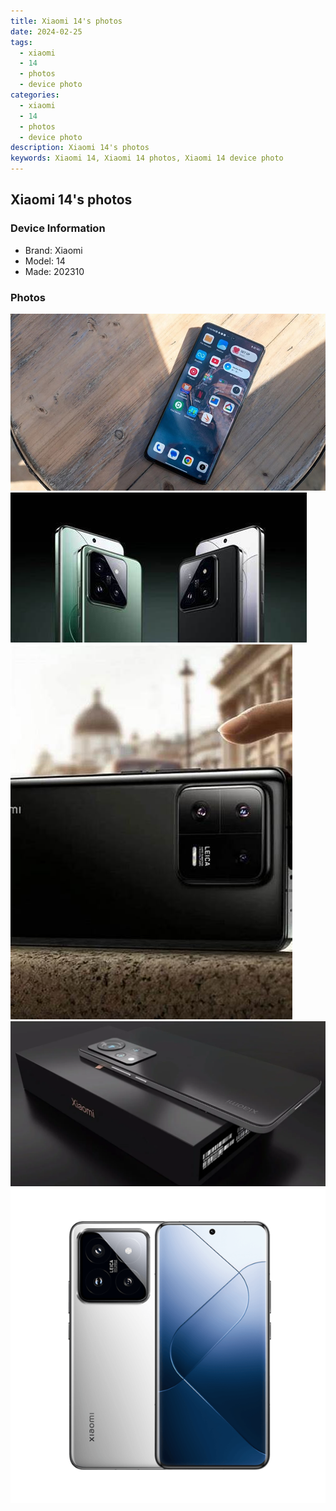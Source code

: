 ```yaml
---
title: Xiaomi 14's photos
date: 2024-02-25
tags: 
  - xiaomi
  - 14
  - photos
  - device photo
categories: 
  - xiaomi
  - 14
  - photos
  - device photo
description: Xiaomi 14's photos
keywords: Xiaomi 14, Xiaomi 14 photos, Xiaomi 14 device photo
---
```


## Xiaomi 14's photos

### Device Information

- Brand: Xiaomi
- Model: 14
- Made: 202310

### Photos

![/images/best-assets/devices/xiaomi/xiaomi-14/1.jpg](/images/best-assets/devices/xiaomi/xiaomi-14/1.jpg)
![/images/best-assets/devices/xiaomi/xiaomi-14/2.jpg](/images/best-assets/devices/xiaomi/xiaomi-14/2.jpg)
![/images/best-assets/devices/xiaomi/xiaomi-14/3.jpg](/images/best-assets/devices/xiaomi/xiaomi-14/3.jpg)
![/images/best-assets/devices/xiaomi/xiaomi-14/4.jpg](/images/best-assets/devices/xiaomi/xiaomi-14/4.jpg)
![/images/best-assets/devices/xiaomi/xiaomi-14/5.jpg](/images/best-assets/devices/xiaomi/xiaomi-14/5.jpg)
